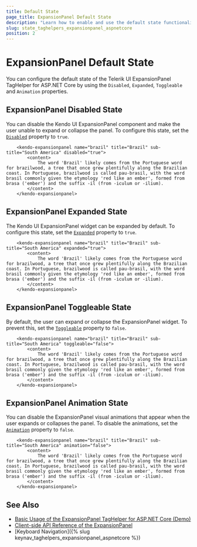 ```yaml
---
title: Default State
page_title: ExpansionPanel Default State
description: "Learn how to enable and use the default state functionality of the Telerik UI ExpansionPanel HtmlHelper for ASP.NET Core (MVC 6 or ASP.NET Core MVC)."
slug: state_taghelpers_expansionpanel_aspnetcore
position: 2
---
```


# ExpansionPanel Default State

You can configure the default state of the Telerik UI ExpansionPanel TagHelper for ASP.NET Core by using the `Disabled`, `Expanded`, `Toggleable` and `Animation` properties.

## ExpansionPanel Disabled State

You can disable the Kendo UI ExpansionPanel component and make the user unable to expand or collapse the panel. To configure this state, set the [`Disabled`](/api/Kendo.Mvc.UI.Fluent/ExpansionPanelBuilder#disabledsystemboolean) property to `true`.

```tagHelper
    <kendo-expansionpanel name="brazil" title="Brazil" sub-title="South America" disabled="true">
        <content>
            The word 'Brazil' likely comes from the Portuguese word for brazilwood, a tree that once grew plentifully along the Brazilian coast. In Portuguese, brazilwood is called pau-brasil, with the word brasil commonly given the etymology 'red like an ember', formed from brasa ('ember') and the suffix -il (from -iculum or -ilium).
        </content>
    </kendo-expansionpanel>
```

## ExpansionPanel Expanded State

The Kendo UI ExpansionPanel widget can be expanded by default. To configure this state, set the [`Expanded`](/api/Kendo.Mvc.UI.Fluent/ExpansionPanelBuilder#expandedsystemboolean) property to `true`.

```tagHelper
    <kendo-expansionpanel name="brazil" title="Brazil" sub-title="South America" expanded="true">
        <content>
            The word 'Brazil' likely comes from the Portuguese word for brazilwood, a tree that once grew plentifully along the Brazilian coast. In Portuguese, brazilwood is called pau-brasil, with the word brasil commonly given the etymology 'red like an ember', formed from brasa ('ember') and the suffix -il (from -iculum or -ilium).
        </content>
    </kendo-expansionpanel>
```

## ExpansionPanel Toggleable State

By default, the user can expand or collapse the ExpansionPanel widget. To prevent this, set the [`Toggleable`](/Kendo.Mvc.UI.Fluent/ExpansionPanelBuilder#toggleablesystemboolean) property to `false`.

```tagHelper
    <kendo-expansionpanel name="brazil" title="Brazil" sub-title="South America" toggleable="false">
        <content>
            The word 'Brazil' likely comes from the Portuguese word for brazilwood, a tree that once grew plentifully along the Brazilian coast. In Portuguese, brazilwood is called pau-brasil, with the word brasil commonly given the etymology 'red like an ember', formed from brasa ('ember') and the suffix -il (from -iculum or -ilium).
        </content>
    </kendo-expansionpanel>
```

## ExpansionPanel Animation State

You can disable the ExpansionPanel visual animations that appear when the user expands or collapses the panel. To disable the animations, set the [`Animation`](/api/Kendo.Mvc.UI.Fluent/ExpansionPanelBuilder#animationsystemboolean) property to `false`.

```tagHelper
    <kendo-expansionpanel name="brazil" title="Brazil" sub-title="South America" animation="false">
        <content>
            The word 'Brazil' likely comes from the Portuguese word for brazilwood, a tree that once grew plentifully along the Brazilian coast. In Portuguese, brazilwood is called pau-brasil, with the word brasil commonly given the etymology 'red like an ember', formed from brasa ('ember') and the suffix -il (from -iculum or -ilium).
        </content>
    </kendo-expansionpanel>
```

## See Also

* [Basic Usage of the ExpansionPanel TagHelper for ASP.NET Core (Demo)](https://demos.telerik.com/aspnet-core/expansionpanel/tag-helper)
* [Client-side API Reference of the ExpansionPanel](/api/expansionpanel)
* [Keyboard Navigation]({% slug keynav_taghelpers_expansionpanel_aspnetcore %})
